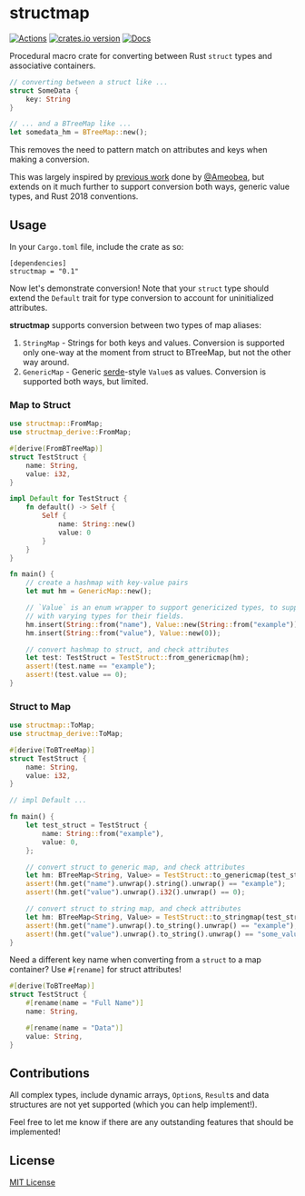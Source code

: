 # structmap

[![Actions][actions-badge]][actions-url]
[![crates.io version][crates-structmap-badge]][crates-structmap]
[![Docs][docs-badge]][docs.rs]

[actions-badge]: https://github.com/ex0dus-0x/structmap/workflows/CI/badge.svg?branch=master
[actions-url]: https://github.com/ex0dus-0x/structmap/actions

[crates-structmap-badge]: https://img.shields.io/crates/v/structmap.svg
[crates-structmap]: https://crates.io/crates/structmap

[docs-badge]: https://docs.rs/structmap/badge.svg
[docs.rs]: https://docs.rs/structmap

Procedural macro crate for converting between Rust `struct` types and associative containers.

```rust
// converting between a struct like ...
struct SomeData {
    key: String
}

// ... and a BTreeMap like ...
let somedata_hm = BTreeMap::new();
```

This removes the need to pattern match on attributes and keys when making a conversion.

This was largely inspired by [previous work](https://cprimozic.net/blog/writing-a-hashmap-to-struct-procedural-macro-in-rust/) done by [@Ameobea](https://github.com/Ameobea),
but extends on it much further to support conversion both ways, generic value types, and Rust 2018 conventions.

## Usage

In your `Cargo.toml` file, include the crate as so:

```
[dependencies]
structmap = "0.1"
```

Now let's demonstrate conversion! Note that your `struct` type should extend the `Default` trait for type conversion to account for uninitialized attributes.

__structmap__ supports conversion between two types of map aliases:

1. `StringMap` - Strings for both keys and values. Conversion is supported only one-way at the moment from struct to BTreeMap, but not the other way around.
2. `GenericMap` - Generic [serde](https://docs.serde.rs/serde_json/enum.Value.html)-style `Value`s as values. Conversion is supported both ways, but limited.

### Map to Struct

```rust
use structmap::FromMap;
use structmap_derive::FromMap;

#[derive(FromBTreeMap)]
struct TestStruct {
    name: String,
    value: i32,
}

impl Default for TestStruct {
    fn default() -> Self {
        Self {
            name: String::new()
            value: 0
        }
    }
}

fn main() {
	// create a hashmap with key-value pairs
    let mut hm = GenericMap::new();

    // `Value` is an enum wrapper to support genericized types, to support structs
    // with varying types for their fields.
    hm.insert(String::from("name"), Value::new(String::from("example")));
    hm.insert(String::from("value"), Value::new(0));

    // convert hashmap to struct, and check attributes
    let test: TestStruct = TestStruct::from_genericmap(hm);
    assert!(test.name == "example");
    assert!(test.value == 0);
}
```

### Struct to Map

```rust
use structmap::ToMap;
use structmap_derive::ToMap;

#[derive(ToBTreeMap)]
struct TestStruct {
    name: String,
    value: i32,
}

// impl Default ...

fn main() {
    let test_struct = TestStruct {
        name: String::from("example"),
        value: 0,
    };

    // convert struct to generic map, and check attributes
    let hm: BTreeMap<String, Value> = TestStruct::to_genericmap(test_struct);
    assert!(hm.get("name").unwrap().string().unwrap() == "example");
    assert!(hm.get("value").unwrap().i32().unwrap() == 0);

    // convert struct to string map, and check attributes
    let hm: BTreeMap<String, Value> = TestStruct::to_stringmap(test_struct);
    assert!(hm.get("name").unwrap().to_string().unwrap() == "example");
    assert!(hm.get("value").unwrap().to_string().unwrap() == "some_value");
}
```

Need a different key name when converting from a `struct` to a map container? Use `#[rename]` for
struct attributes!

```rust
#[derive(ToBTreeMap)]
struct TestStruct {
    #[rename(name = "Full Name")]
    name: String,

    #[rename(name = "Data")]
    value: String,
}
```

## Contributions

All complex types, include dynamic arrays, `Option`s, `Result`s and data structures are not yet
supported (which you can help implement!).

Feel free to let me know if there are any outstanding features that should be implemented!

## License

[MIT License](https://codemuch.tech/license.txt)
